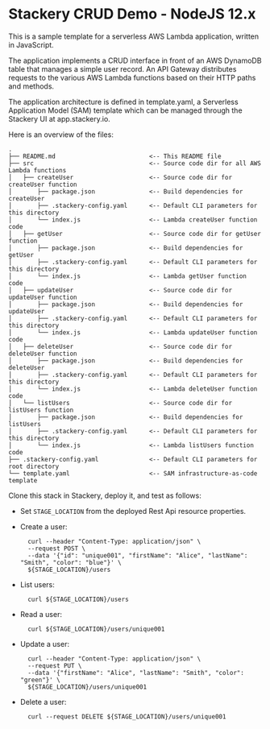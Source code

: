 # Stackery CRUD Demo - NodeJS 12.x

This is a sample template for a serverless AWS Lambda application, written in JavaScript.

The application implements a CRUD interface in front of an AWS DynamoDB table that
manages a simple user record.  An API Gateway distributes requests to the various
AWS Lambda functions based on their HTTP paths and methods.

The application architecture is defined in template.yaml, a Serverless
Application Model (SAM) template which can be managed through the Stackery UI
at app.stackery.io.

Here is an overview of the files:

```text
.
├── README.md                          <-- This README file
├── src                                <-- Source code dir for all AWS Lambda functions
│   ├── createUser                     <-- Source code dir for createUser function
│       ├── package.json               <-- Build dependencies for createUser
│       ├── .stackery-config.yaml      <-- Default CLI parameters for this directory
│       └── index.js                   <-- Lambda createUser function code
│   ├── getUser                        <-- Source code dir for getUser function
│       ├── package.json               <-- Build dependencies for getUser
│       ├── .stackery-config.yaml      <-- Default CLI parameters for this directory
│       └── index.js                   <-- Lambda getUser function code
│   ├── updateUser                     <-- Source code dir for updateUser function
│       ├── package.json               <-- Build dependencies for updateUser
│       ├── .stackery-config.yaml      <-- Default CLI parameters for this directory
│       └── index.js                   <-- Lambda updateUser function code
│   ├── deleteUser                     <-- Source code dir for deleteUser function
│       ├── package.json               <-- Build dependencies for deleteUser
│       ├── .stackery-config.yaml      <-- Default CLI parameters for this directory
│       └── index.js                   <-- Lambda deleteUser function code
│   └── listUsers                      <-- Source code dir for listUsers function
│       ├── package.json               <-- Build dependencies for listUsers
│       ├── .stackery-config.yaml      <-- Default CLI parameters for this directory
│       └── index.js                   <-- Lambda listUsers function code
├── .stackery-config.yaml              <-- Default CLI parameters for root directory
└── template.yaml                      <-- SAM infrastructure-as-code template
```

Clone this stack in Stackery, deploy it, and test as follows:

- Set `STAGE_LOCATION` from the deployed Rest Api resource properties.

- Create a user:

        curl --header "Content-Type: application/json" \
        --request POST \
        --data '{"id": "unique001", "firstName": "Alice", "lastName": "Smith", "color": "blue"}' \
        ${STAGE_LOCATION}/users

- List users:

        curl ${STAGE_LOCATION}/users

- Read a user:

        curl ${STAGE_LOCATION}/users/unique001

- Update a user:

        curl --header "Content-Type: application/json" \
        --request PUT \
        --data '{"firstName": "Alice", "lastName": "Smith", "color": "green"}' \
        ${STAGE_LOCATION}/users/unique001

- Delete a user:

        curl --request DELETE ${STAGE_LOCATION}/users/unique001
